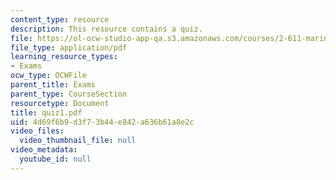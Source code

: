 ```yaml
---
content_type: resource
description: This resource contains a quiz.
file: https://ol-ocw-studio-app-qa.s3.amazonaws.com/courses/2-611-marine-power-and-propulsion-fall-2006/4d69f6b9d3f73b44e842a636b61a8e2c_quiz1.pdf
file_type: application/pdf
learning_resource_types:
- Exams
ocw_type: OCWFile
parent_title: Exams
parent_type: CourseSection
resourcetype: Document
title: quiz1.pdf
uid: 4d69f6b9-d3f7-3b44-e842-a636b61a8e2c
video_files:
  video_thumbnail_file: null
video_metadata:
  youtube_id: null
---
```

